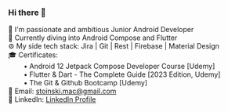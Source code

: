 ### Hi there 👋
🚀 I'm passionate and ambitious Junior Android Developer <br />
🌱 Currently diving into Android Compose and Flutter <br />
⚙️ My side tech stack: Jira | Git | Rest | Firebase | Material Design <br />
🎓 Certificates: <br />
&nbsp;&nbsp;&nbsp;&nbsp;&nbsp;&nbsp;&nbsp;&nbsp;• Android 12 Jetpack Compose Developer Course [Udemy] <br />
&nbsp;&nbsp;&nbsp;&nbsp;&nbsp;&nbsp;&nbsp;&nbsp;• Flutter & Dart - The Complete Guide [2023 Edition, Udemy] <br />
&nbsp;&nbsp;&nbsp;&nbsp;&nbsp;&nbsp;&nbsp;&nbsp;• The Git & Github Bootcamp [Udemy] <br />
📧 Email: stoinski.mac@gmail.com <br />
💬 LinkedIn: [LinkedIn Profile](https://www.linkedin.com/in/maciej-stoi%C5%84ski-b047b2166/) <br />

<!--
**Szczurk3y/szczurk3y** is a ✨ _special_ ✨ repository because its `README.md` (this file) appears on your GitHub profile.

Here are some ideas to get you started:

- 🔭 I’m currently working on ...
- 🌱 I’m currently learning ...
- 👯 I’m looking to collaborate on ...
- 🤔 I’m looking for help with ...
- 💬 Ask me about ...
- 📫 How to reach me: ...
- 😄 Pronouns: ...
- ⚡ Fun fact: ...
-->

